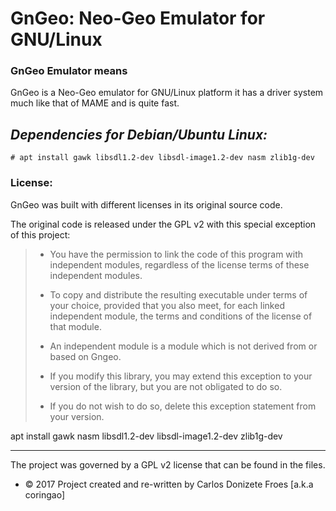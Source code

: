 # GnGeo: Neo-Geo Emulator for GNU/Linux

### GnGeo Emulator means

GnGeo is a Neo-Geo emulator for GNU/Linux platform it has a driver system
much like that of MAME and is quite fast.

*Dependencies for Debian/Ubuntu Linux:*
---------------------------------------

    # apt install gawk libsdl1.2-dev libsdl-image1.2-dev nasm zlib1g-dev

### License:

GnGeo was built with different licenses in its original source code.

The original code is released under the GPL v2 with this special exception of
this project:

> * You have the permission to link the code of this program with independent
> modules, regardless of the license terms of these independent modules.
>
> * To copy and distribute the resulting executable under terms of your choice,
> provided that you also meet, for each linked independent module, the terms
> and conditions of the license of that module.
>
> * An independent module is a module which is not derived from or based on Gngeo. 
>
> * If you modify this library, you may extend this exception to your version of
> the library, but you are not obligated to do so.
>
> * If you do not wish to do so, delete this exception statement from your version.

apt install gawk nasm libsdl1.2-dev libsdl-image1.2-dev zlib1g-dev

---

The project was governed by a GPL v2 license that can be found in the files.

- © 2017 Project created and re-written by Carlos Donizete Froes [a.k.a coringao]
